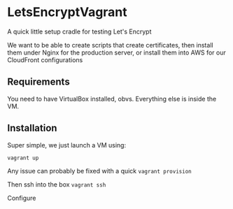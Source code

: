 # LetsEncryptVagrant
A quick little setup cradle for testing Let's Encrypt

We want to be able to create scripts that create certificates, then install them under Nginx for the production server, or install them into AWS for our CloudFront configurations

Requirements
------------
You need to have VirtualBox installed, obvs. Everything else is inside the VM. 

Installation
------------
Super simple, we just launch a VM using:

```
vagrant up
```

Any issue can probably be fixed with a quick ```vagrant provision```

Then ssh into the box ```vagrant ssh```

Configure 

